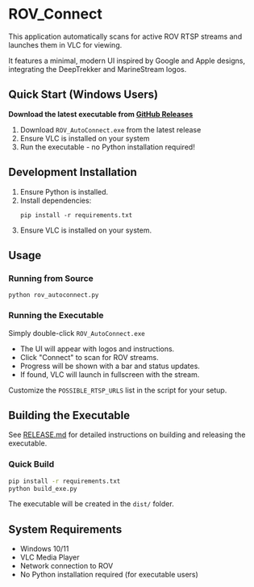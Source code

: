 # ROV_Connect

This application automatically scans for active ROV RTSP streams and launches them in VLC for viewing.

It features a minimal, modern UI inspired by Google and Apple designs, integrating the DeepTrekker and MarineStream logos.

## Quick Start (Windows Users)

**Download the latest executable from [GitHub Releases](https://github.com/yourusername/ROV_Connect/releases)**

1. Download `ROV_AutoConnect.exe` from the latest release
2. Ensure VLC is installed on your system
3. Run the executable - no Python installation required!

## Development Installation

1. Ensure Python is installed.
2. Install dependencies:
   ```
   pip install -r requirements.txt
   ```
3. Ensure VLC is installed on your system.

## Usage

### Running from Source
```
python rov_autoconnect.py
```

### Running the Executable
Simply double-click `ROV_AutoConnect.exe`

- The UI will appear with logos and instructions.
- Click "Connect" to scan for ROV streams.
- Progress will be shown with a bar and status updates.
- If found, VLC will launch in fullscreen with the stream.

Customize the `POSSIBLE_RTSP_URLS` list in the script for your setup.

## Building the Executable

See [RELEASE.md](RELEASE.md) for detailed instructions on building and releasing the executable.

### Quick Build
```bash
pip install -r requirements.txt
python build_exe.py
```

The executable will be created in the `dist/` folder.

## System Requirements

- Windows 10/11
- VLC Media Player
- Network connection to ROV
- No Python installation required (for executable users)